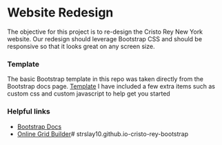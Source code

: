 # Website Redesign
The objective for this project is to re-design the Cristo Rey New York
website. Our redesign should leverage Bootstrap CSS and should be responsive
so that it looks great on any screen size.

### Template
The basic Bootstrap template in this repo was taken directly from the Bootstrap
docs page. [Template](http://getbootstrap.com/getting-started/#template) I 
have included a few extra items such as custom css and custom javascript to
help get you started

### Helpful links
- [Bootstrap Docs](http://getbootstrap.com/)
- [Online Grid Builder](http://shoelace.io/)# strslay10.github.io-cristo-rey-bootstrap

